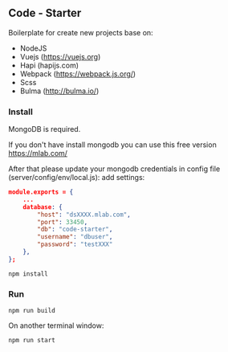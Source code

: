 ## Code - Starter  
Boilerplate for create new projects base on:  
- NodeJS
- Vuejs (https://vuejs.org)
- Hapi (hapijs.com)
- Webpack (https://webpack.js.org/)
- Scss 
- Bulma (http://bulma.io/)

### Install

MongoDB is required.

If you don't have install mongodb you can use this free version https://mlab.com/

After that please update your mongodb credentials in config file (server/config/env/local.js):
add settings:
```json
module.exports = {
    ...
    database: {
        "host": "dsXXXX.mlab.com",
        "port": 33450,
        "db": "code-starter",
        "username": "dbuser",
        "password": "testXXX"
    },
};
```

```
npm install
```
### Run
```
npm run build
```  

On another terminal window:
```
npm run start
```